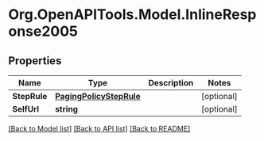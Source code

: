 # Org.OpenAPITools.Model.InlineResponse2005
## Properties

Name | Type | Description | Notes
------------ | ------------- | ------------- | -------------
**StepRule** | [**PagingPolicyStepRule**](PagingPolicyStepRule.md) |  | [optional] 
**SelfUrl** | **string** |  | [optional] 

[[Back to Model list]](../README.md#documentation-for-models) [[Back to API list]](../README.md#documentation-for-api-endpoints) [[Back to README]](../README.md)

